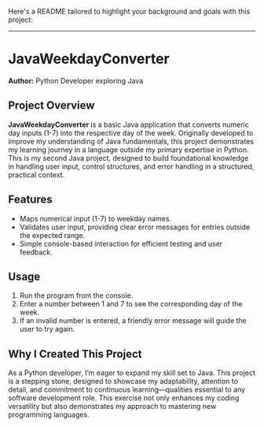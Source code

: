 Here's a README tailored to highlight your background and goals with this project:

---

# JavaWeekdayConverter

**Author:** Python Developer exploring Java

## Project Overview

**JavaWeekdayConverter** is a basic Java application that converts numeric day inputs (1-7) into the respective day of the week. Originally developed to improve my understanding of Java fundamentals, this project demonstrates my learning journey in a language outside my primary expertise in Python. This is my second Java project, designed to build foundational knowledge in handling user input, control structures, and error handling in a structured, practical context.

## Features

- Maps numerical input (1-7) to weekday names.
- Validates user input, providing clear error messages for entries outside the expected range.
- Simple console-based interaction for efficient testing and user feedback.

## Usage

1. Run the program from the console.
2. Enter a number between 1 and 7 to see the corresponding day of the week.
3. If an invalid number is entered, a friendly error message will guide the user to try again.

## Why I Created This Project

As a Python developer, I’m eager to expand my skill set to Java. This project is a stepping stone, designed to showcase my adaptability, attention to detail, and commitment to continuous learning—qualities essential to any software development role. This exercise not only enhances my coding versatility but also demonstrates my approach to mastering new programming languages.
